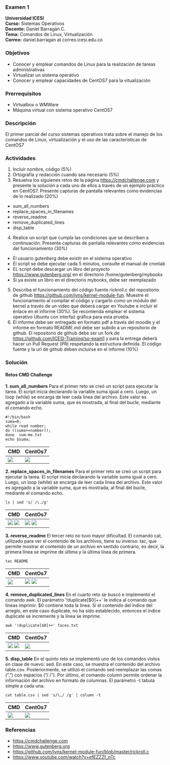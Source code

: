 ### Examen 1
**Universidad ICESI**  
**Curso:** Sistemas Operativos  
**Docente:** Daniel Barragán C.  
**Tema:** Comandos de Linux, Virtualización  
**Correo:** daniel.barragan at correo.icesi.edu.co

### Objetivos
* Conocer y emplear comandos de Linux para la realización de tareas administrativas
* Virtualizar un sistema operativo
* Conocer y emplear capacidades de CentOS7 para la vitualización

### Prerrequisitos
* Virtualbox o WMWare
* Máquina virtual con sistema operativo CentOS7

### Descripción
El primer parcial del curso sistemas operativos trata sobre el manejo de los comandos de Linux, virtualización y el uso de las características de CentOS7

### Actividades
1. Incluir nombre, código (5%)
2. Ortografía y redacción cuando sea necesario (5%)
3. Resuelva los siguienes retos de la página https://cmdchallenge.com y presente la solución a cada uno de ellos a través de un ejemplo práctico en CentOS7. Presente capturas de pantalla relevantes como evidencias de lo realizado (20%)
  * sum_all_numbers
  * replace_spaces_in_filenames
  * reverse_readme
  * remove_duplicated_lines
  * disp_table
4. Realice un script que cumpla las condiciones que se describen a continuación. Presente capturas de pantalla relevantes como evidencias del funcionamiento (30%)
  * El usuario gutenberg debe existir en el sistema operativo
  * El script se debe ejecutar cada 5 minutos, consulte el manual de crontab
  * EL script debe descargar un libro del proyecto https://www.gutenberg.org/ en el directorio /home/gutenberg/mybooks
  * Si ya existe un libro en el directorio mybooks, debe ser reemplazado  
5. Describa el funcionamiento del código fuente rickroll.c del repositorio de github https://github.com/jvns/kernel-module-fun. Muestre el funcionamiento al compilar el código y cargarlo como un módulo del kernel a través de un video que deberá cargar en Youtube e incluir el enlace en el informe (30%). Se recomienda emplear el sistema operativo Ubuntu con interfaz gráfica para esta prueba.
6. El informe debe ser entregado en formato pdf a través del moodle y el informe en formato README.md debe ser subido a un repositorio de github. El repositorio de github debe ser un fork de https://github.com/ICESI-Training/so-exam1 y para la entrega deberá hacer un Pull Request (PR) respetando la estructura definida. El código fuente y la url de github deben incluirse en el informe (10%)  

### Solución

#### Retos CMD Challenge

**1. sum_all_numbers**
Para el primer reto se creó un script para ejecutar la tarea. El script inicia declarando la variable suma igual a cero. Luego, un loop (while) se encarga de leer cada línea del archivo. Este valor es agregado a la variable suma, que es mostrada, al final del bucle, mediante el comando echo.

    #!/bin/bash
    suma=0;
    while read number;
    do ((suma+=number));
    done  sum-me.txt
    echo $suma;

| CMD | CentOs7 |
| --- | --- |
| ![][1] | ![][2] |

**2. replace_spaces_in_filenames**
Para el primer reto se creó un script para ejecutar la tarea. El script inicia declarando la variable suma igual a cero. Luego, un loop (while) se encarga de leer cada línea del archivo. Este valor es agregado a la variable suma, que es mostrada, al final del bucle, mediante el comando echo.

    ls | sed 's/ /\./g'

| CMD | CentOs7 |
| --- | --- |
| ![][3] ![][4]| ![][5] ![][6] |

**3. reverse_readme**
El tercer reto no tuvo mayor dificultad. El comando cat, utilizado para ver el contenido de los archivos, tiene su inverso: tac, que permite mostrar el contenido de un archivo en sentido contrario, es decir, la primera línea se imprime de última y la última línea de primera.

    tac README

| CMD | CentOs7 |
| --- | --- |
| ![][7] | ![][8] ![][9] |

**4. remove_duplicated_lines**
En el cuarto reto se buscó e implementó el comando awk. El parámetro ‘!duplicate[$0]++’ le indica al comando que líneas imprimir. $0 contiene toda la línea. Si el contenido del índice del arreglo, en este caso duplicate, no ha sido establecido, entonces el índice duplicate se incremente y la línea se imprime.

    awk '!duplicate[$0]++' faces.txt

| CMD | CentOs7 |
| --- | --- |
| ![][10] ![][11] | ![][12] |

**5. disp_table**
En el quinto reto se implementó uno de los comandos vistos en clase de nuevo: sed. En este caso, se muestra el contenido del archivo table.csv. Posteriormente, se utilizó el comando sed reemplazar las comas (“\,”) con espacios (“/ /”). Por último, el comando column permite ordenar la información del archivo en formato de columnas. El parámetro -t tabula simple a cada una.

    cat table.csv | sed 's/\,/ /g' | column -t

| CMD | CentOs7 |
| --- | --- |
| ![][13] | ![][14] |



### Referencias
* https://cmdchallenge.com  
* https://www.gutenberg.org  
* https://github.com/jvns/kernel-module-fun/blob/master/rickroll.c
* https://www.youtube.com/watch?v=efEZZZf_nTc

[1]: images/reto1CMD.png
[2]: images/reto1CO.png
[3]: images/reto2CMDI.png
[4]: images/reto2CMDII.png
[5]: images/reto2COI.png
[6]: images/reto2COII.png
[7]: images/reto3CMD.png
[8]: images/reto3COI.png
[9]: images/reto3COII.png
[10]: images/reto4CMDI.png
[11]: images/reto4CMDII.png
[12]: images/reto4CO.png
[13]: images/reto5CMD.png
[14]: images/reto5CO.png

